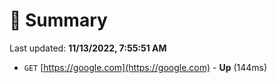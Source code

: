 # 📖 Summary
Last updated: **11/13/2022, 7:55:51 AM**

- `GET` [https://google.com](https://google.com) - **Up** (144ms)
